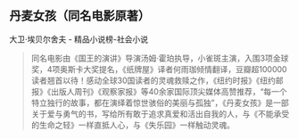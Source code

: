 ## 丹麦女孩（同名电影原著）

大卫·埃贝尔舍夫  -  精品小说榜-社会小说

> 同名电影由《国王的演讲》导演汤姆·霍珀执导，小雀斑主演，入围3项金球奖，4项奥斯卡大奖提名，《纸牌屋》译者何雨珈倾情翻译，豆瓣超100000读者翘首以待！感动全球30国读者的灵魂救赎之作，《纽约时报》《纽约邮报》《出版人周刊》《观察家报》等40余家国际顶尖媒体高赞推荐，“每一个特立独行的故事，都在演绎着惊世骇俗的美丽与孤独”，《丹麦女孩》是一部关于爱与勇气的书，写给所有敢于追求真爱和活出自我的人，与《不能承受的生命之轻》一样直抵人心，与《失乐园》一样触动灵魂。
